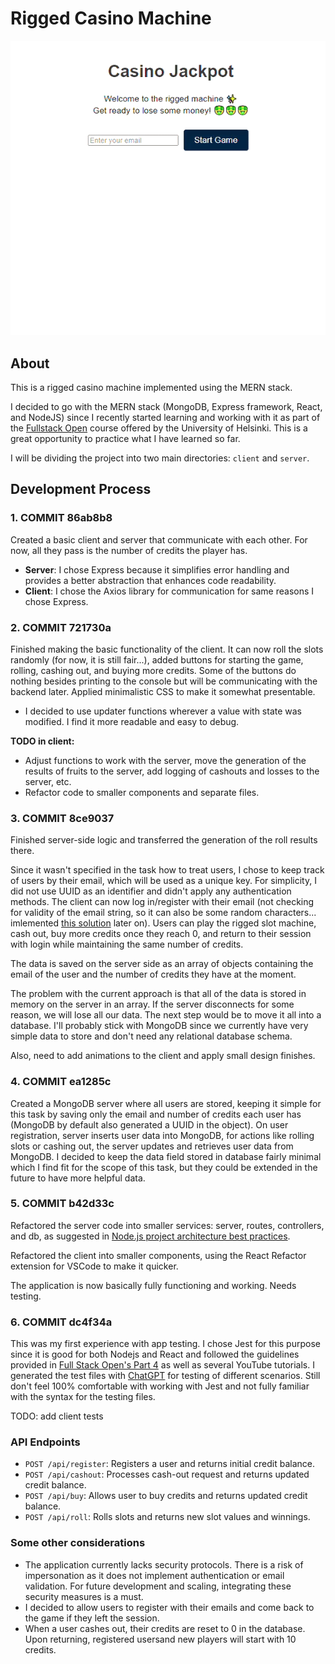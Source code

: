 # Rigged Casino Machine

![Rigged Casino Machine app](README.gif)

## About

This is a rigged casino machine implemented using the MERN stack.

I decided to go with the MERN stack (MongoDB, Express framework, React, and NodeJS) since I recently started learning and working with it as part of the [Fullstack Open](https://fullstackopen.com/en/about/) course offered by the University of Helsinki. This is a great opportunity to practice what I have learned so far.

I will be dividing the project into two main directories: `client` and `server`.

## Development Process

### 1. **COMMIT 86ab8b8**

Created a basic client and server that communicate with each other. For now, all they pass is the number of credits the player has.

- **Server**: I chose Express because it simplifies error handling and provides a better abstraction that enhances code readability.
- **Client**: I chose the Axios library for communication for same reasons I chose Express.

### 2. **COMMIT 721730a**

Finished making the basic functionality of the client. It can now roll the slots randomly (for now, it is still fair...), added buttons for starting the game, rolling, cashing out, and buying more credits. Some of the buttons do nothing besides printing to the console but will be communicating with the backend later. Applied minimalistic CSS to make it somewhat presentable.

- I decided to use updater functions wherever a value with state was modified. I find it more readable and easy to debug.

**TODO in client:**

- Adjust functions to work with the server, move the generation of the results of fruits to the server, add logging of cashouts and losses to the server, etc.
- Refactor code to smaller components and separate files.

### 3. **COMMIT 8ce9037**

Finished server-side logic and transferred the generation of the roll results there.

Since it wasn't specified in the task how to treat users, I chose to keep track of users by their email, which will be used as a unique key. For simplicity, I did not use UUID as an identifier and didn't apply any authentication methods. The client can now log in/register with their email (not checking for validity of the email string, so it can also be some random characters... imlemented [this solution](https://stackoverflow.com/questions/73568206/email-validation-is-not-working-in-javascript]) later on). Users can play the rigged slot machine, cash out, buy more credits once they reach 0, and return to their session with login while maintaining the same number of credits.

The data is saved on the server side as an array of objects containing the email of the user and the number of credits they have at the moment.

The problem with the current approach is that all of the data is stored in memory on the server in an array. If the server disconnects for some reason, we will lose all our data. The next step would be to move it all into a database. I'll probably stick with MongoDB since we currently have very simple data to store and don't need any relational database schema.

Also, need to add animations to the client and apply small design finishes.

### 4. **COMMIT ea1285c**

Created a MongoDB server where all users are stored, keeping it simple for this task by saving only the email and number of credits each user has (MongoDB by default also generated a UUID in the object).
On user registration, server inserts user data into MongoDB, for actions like rolling slots or cashing out, the server updates and retrieves user data from MongoDB.
I decided to keep the data field stored in database fairly minimal which I find fit for the scope of this task, but they could be extended in the future to have more helpful data.

### 5. **COMMIT b42d33c**

Refactored the server code into smaller services: server, routes, controllers, and db, as suggested in [Node.js project architecture best practices](https://blog.logrocket.com/node-js-project-architecture-best-practices/).

Refactored the client into smaller components, using the React Refactor extension for VSCode to make it quicker.

The application is now basically fully functioning and working. Needs testing.

### 6. **COMMIT dc4f34a**

This was my first experience with app testing. I chose Jest for this purpose since it is good for both Nodejs and React and followed the guidelines provided in [Full Stack Open's Part 4](https://fullstackopen.com/en/part4) as well as several YouTube tutorials. I generated the test files with [ChatGPT](https://chatgpt.com/) for testing of different scenarios. Still don't feel 100% comfortable with working with Jest and not fully familiar with the syntax for the testing files.

TODO: add client tests


### API Endpoints

- `POST /api/register`: Registers a user and returns initial credit balance.
- `POST /api/cashout`: Processes cash-out request and returns updated credit balance.
- `POST /api/buy`: Allows user to buy credits and returns updated credit balance.
- `POST /api/roll`: Rolls slots and returns new slot values and winnings.

### Some other considerations

- The application currently lacks security protocols. There is a risk of impersonation as it does not implement authentication or email validation. For future development and scaling, integrating these security measures is a must.
- I decided to allow users to register with their emails and come back to the game if they left the session.
- When a user cashes out, their credits are reset to 0 in the database. Upon returning, registered usersand new players will start with 10 credits.
